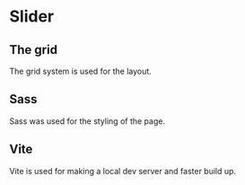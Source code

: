 # Slider

## The grid

The grid system is used for the layout. 

## Sass

Sass was used for the styling of the page.

## Vite
Vite is used for making a local dev server and faster build up. 